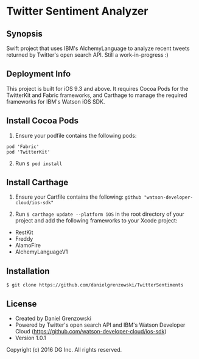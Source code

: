 # Twitter Sentiment Analyzer

## Synopsis
Swift project that uses IBM's AlchemyLanguage to analyze recent tweets returned by Twitter's open search API. Still a work-in-progress :)

## Deployment Info
This project is built for iOS 9.3 and above. It requires Cocoa Pods for the TwitterKit and Fabric frameworks, and Carthage to manage the required frameworks for IBM's Watson iOS SDK.

## Install Cocoa Pods
1. Ensure your podfile contains the following pods:  
  
`pod 'Fabric'`  
`pod 'TwitterKit'`  

2. Run `$ pod install`

## Install Carthage

1. Ensure your Cartfile contains the following: `github "watson-developer-cloud/ios-sdk"`  

2. Run `$ carthage update --platform iOS` in the root directory of your project and add the following frameworks to your Xcode project:  
 * RestKit  
 * Freddy  
 * AlamoFire  
 * AlchemyLanguageV1  

## Installation
`$ git clone https://github.com/danielgrenzowski/TwitterSentiments`

## License
* Created by Daniel Grenzowski  
* Powered by Twitter's open search API and IBM's Watson Developer Cloud (https://github.com/watson-developer-cloud/ios-sdk)  
* Version 1.0.1  
  
Copyright (c) 2016 DG Inc. All rights reserved.  